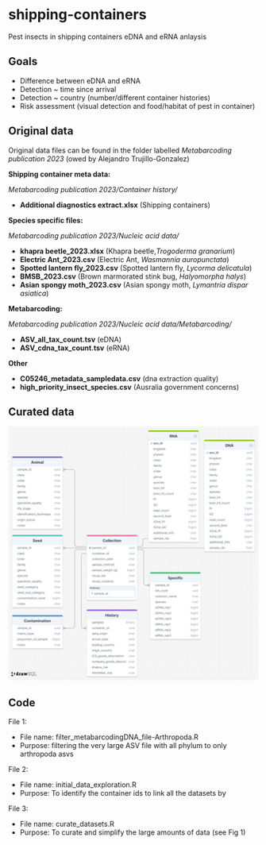 # shipping-containers
Pest insects in shipping containers eDNA and eRNA anlaysis

## Goals

* Difference between eDNA and eRNA
* Detection ~ time since arrival
* Detection ~ country (number/different container histories)
* Risk assessment (visual detection and food/habitat of pest in container)


## Original data

Original data files can be found in the folder labelled *Metabarcoding publication 2023* (owed by Alejandro Trujillo-Gonzalez)

**Shipping container meta data:**

*Metabarcoding publication 2023/Container history/*

* __Additional diagnostics extract.xlsx__ (Shipping containers)

**Species specific files:**

*Metabarcoding publication 2023/Nucleic acid data/*

* __khapra beetle_2023.xlsx__      (Khapra beetle,*Trogoderma granarium*) 
* __Electric Ant_2023.csv__        (Electric Ant, *Wasmannia auropunctata*)
* __Spotted lantern fly_2023.csv__ (Spotted lantern fly, *Lycorma delicatula*)
* __BMSB_2023.csv__                (Brown marmorated stink bug, *Halyomorpha halys*)  
* __Asian spongy moth_2023.csv__   (Asian spongy moth, *Lymantria dispar asiatica*) 

**Metabarcoding:**

*Metabarcoding publication 2023/Nucleic acid data/Metabarcoding/*

* __ASV_all_tax_count.tsv__  (eDNA)
* __ASV_cdna_tax_count.tsv__ (eRNA)

**Other**

* __C05246_metadata_sampledata.csv__ (dna extraction quality)
* __high_priority_insect_species.csv__ (Ausralia government concerns)

## Curated data

![Fig 1. diagram of curated data](./data/db_diagram.png)

## Code


File 1:

* File name: filter_metabarcodingDNA_file-Arthropoda.R
* Purpose: filtering the very large ASV file with all phylum to only arthropoda asvs 

File 2:

* File name: initial_data_exploration.R
* Purpose: To identify the container ids to link all the datasets by

File 3:

* File name: curate_datasets.R
* Purpose: To curate and simplify the large amounts of data (see Fig 1)





